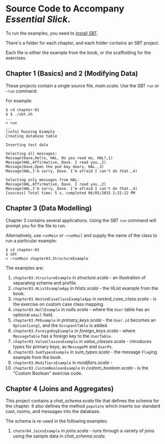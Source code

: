 # Source Code to Accompany _Essential Slick_.

To run the examples, you need to [install SBT](http://www.scala-sbt.org/release/tutorial/Setup.html).

There's a folder for each chapter, and each folder contains an SBT project.

Each file is either the example from the book, or the scaffolding for the exercises.


## Chapter 1 (Basics) and 2 (Modifying Data)

These projects contain a single source file, _main.scala_. Use the SBT `run` or `~run` command.

For example:

```
$ cd chapter-01
$ $ ./sbt.sh
...
> run
...
[info] Running Example
Creating database table

Inserting test data

Selecting all messages:
Message(Dave,Hello, HAL. Do you read me, HAL?,1)
Message(HAL,Affirmative, Dave. I read you.,2)
Message(Dave,Open the pod bay doors, HAL.,3)
Message(HAL,I'm sorry, Dave. I'm afraid I can't do that.,4)

Selecting only messages from HAL:
Message(HAL,Affirmative, Dave. I read you.,2)
Message(HAL,I'm sorry, Dave. I'm afraid I can't do that.,4)
[success] Total time: 5 s, completed 06/05/2015 2:22:22 PM

```

## Chapter 3 (Data Modelling)

Chapter 3 contains several applications. Using the SBT `run` command will prompt you for the file to run.

Alternatively, use `runMain` or `~runMail` and supply the name of the class to run a particular example:

```
$ cd chapter-03
$ sbt
> ~runMain chapter03.StructureExample
```

The examples are:

1. `chapter03.StructureExample` in _structure.scala_ - an illustration of separating schema and profile.
2. `chapter03.HListExampleApp` in _hlists.scala_ - the HList example from the book.
3. `chapter03.NestedCaseClassExampleApp` in _nested_case_class.scala_ - is the exercise on custom case class mapping.
4. `chapter03.NullExample` in _nulls.scala_ - where the `User` table has an optional `email` field.
5. `chapter03.PKExample` in _primary_keys.scala_ - the `User.id` becomes an `Option[Long]`, and the `OccupantTable` is added.
6. `chapter03.ForeignKeyExample` in _foreign_keys.scala_ - where `MessageTable` has a foreign key to the `UserTable`.
7. `chapter03.ValueClassesExample` in _value_classes.scala_ - introduces types for primary keys, as `MessagePK` and `UserPk`.
8. `chapter03.SumTypesExample` in _sum_types.scala_ - the message `Flag`ing example from the book.
9. `chapter03.ModifiersExample` in _modifiers.scala_ -
10. `chapter03.CustomBooleanExample` in _custom_boolean.scala_ - is the "Custom Boolean" exercise code.

## Chapter 4 (Joins and Aggregates)

This project contains a _chat_schema.scala_ file that defines the schema for the chapter.
It also defines the method `populate` which inserts our standard cast, rooms, and messages into the database.

The schema is re-used in the following examples:

1. `chater04.JoinsExample` in _joins.scala_ - runs through a variety of joins using the sample data in _chat_schema.scala_.



